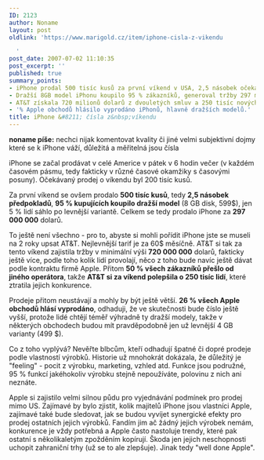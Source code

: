 ```yaml
---
ID: 2123
author: Noname
layout: post
oldlink: 'https://www.marigold.cz/item/iphone-cisla-z-vikendu

  '
post_date: 2007-07-02 11:10:35
post_excerpt: ''
published: true
summary_points:
- iPhone prodal 500 tisíc kusů za první víkend v USA, 2,5 násobek očekávání.
- Dražší 8GB model iPhonu koupilo 95 % zákazníků, generoval tržby 297 milionů dolarů.
- AT&T získala 720 milionů dolarů z dvouletých smluv a 250 tisíc nových zákazníků.
- '% Apple obchodů hlásilo vyprodáno iPhonů, hlavně dražších modelů.'
title: iPhone &#8211; čísla z&nbsp;víkendu
---
```


<strong>noname píše:</strong> nechci nijak komentovat kvality či jiné velmi subjektivní dojmy které se k iPhone váží, důležitá a měřitelná jsou čísla

iPhone se začal prodávat v celé Americe v pátek v 6 hodin večer (v každém časovém pásmu, tedy fakticky v různé časové okamžiky s časovými posuny). Očekávaný prodej o víkendu byl 200 tisíc kusů.

Za první víkend se ovšem prodalo <strong>500 tisíc kusů</strong>, tedy <strong>2,5 násobek předpokladů</strong>, <strong>95 % kupujících koupilo dražší model</strong> (8 GB disk, 599$), jen 5 % lidí sáhlo po levnější variantě.  Celkem se tedy prodalo iPhone za <strong>297 000 000</strong> dolarů.

To ještě není všechno - pro to, abyste si mohli pořídit iPhone jste se museli na 2 roky upsat AT&T. Nejlevnější tarif je za 60$ měsíčně. AT&T si tak za tento víkend zajistila tržby v minimální výši <strong>720 000 000</strong> dolarů, fakticky ještě více, podle toho kolik lidí provolají, něco z toho bude navíc ještě dávat podle kontraktu firmě Apple. Přitom <strong>50 % všech zákazníků přešlo od jiného operátora</strong>, takže <strong>AT&T si za víkend polepšila o 250 tisíc lidí</strong>, které ztratila jejich konkurence.

Prodeje přitom neustávají a mohly by být ještě větší. <strong>26 % všech Apple obchodů hlásí vyprodáno</strong>, odhaduji, že ve skutečnosti bude číslo ještě vyšší, protože lidé chtějí téměř výhradně ty dražší modely, takže v některých obchodech budou mít pravděpodobně jen už levnější 4 GB varianty (499 $).

Co z toho vyplývá? Nevěřte blbcům, kteří odhadují špatné či dopré prodeje podle vlastností výrobků. Historie už mnohokrát dokázala, že důležitý je "feeling" - pocit z výrobku, marketing, vzhled atd. Funkce jsou podružné, 95 % funkcí jakéhokoliv výrobku stejně nepoužíváte, polovinu z nich ani neznáte.

Apple si zajistilo velmi silnou půdu pro vyjednávání podmínek pro prodej mimo US. Zajímavé by bylo zjistit, kolik majitelů iPhone jsou vlastníci Apple, zajímavé také bude sledovat, jak se budou vyvíjet synergické efekty pro prodej ostatních jejich výrobků. Fandím jim ač žádný jejich výrobek nemám, konkurence je vždy potřebná a Apple často nastoluje trendy, které pak ostatní s několikaletým zpožděním kopírují. Škoda jen jejich neschopnosti uchopit zahraniční trhy (už se to ale zlepšuje). Jinak tedy "well done Apple".